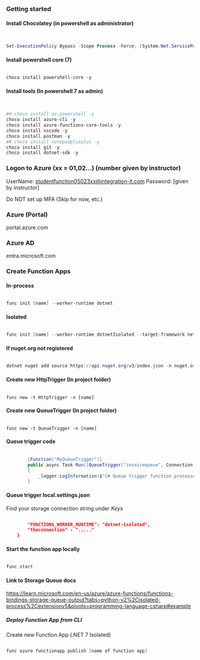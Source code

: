 
### Getting started

#### Install Chocolatey (in powershell as administrator)

```powershell


Set-ExecutionPolicy Bypass -Scope Process -Force; [System.Net.ServicePointManager]::SecurityProtocol = [System.Net.ServicePointManager]::SecurityProtocol -bor 3072; iex ((New-Object System.Net.WebClient).DownloadString('https://chocolatey.org/install.ps1'))

```

#### Install powershell core (7)

```powershell

choco install powershell-core -y

```

#### Install tools (In powershell 7 as admin)

```powershell


## choco install az.powershell -y
choco install azure-cli -y
choco install azure-functions-core-tools -y
choco install vscode -y
choco install postman -y
## choco install notepadplusplus -y
choco install git -y
choco install dotnet-sdk -y

```


### Logon to Azure (xx = 01,02...) (number given by instructor)

UserName: studentfunction05023xx@integration-it.com
Password: [given by instructor]

Do NOT set up MFA (Skip for now, etc.)


### Azure (Portal)

portal.azure.com

### Azure AD 

entra.microsoft.com



### Create Function Apps

#### In-process

```powershell

func init [name] --worker-runtime dotnet

```


#### Isolated

```powershell

func init [name] --worker-runtime dotnetIsolated --target-framework net7.0

```

#### If nuget.org not registered

```powershell

dotnet nuget add source https://api.nuget.org/v3/index.json -n nuget.org

```

#### Create new HttpTrigger (In project folder)

```

func new -t HttpTrigger -n [name]

```

#### Create new QueueTrigger (In project folder)

```

func new -t QueueTrigger -n [name]

```


#### Queue trigger code

```csharp

        [Function("MyQueueTrigger")]
        public async Task Run([QueueTrigger("invoicequeue", Connection = "theconnection")] string myQueueItem)
        {
            _logger.LogInformation($"C# Queue trigger function processed: {myQueueItem}");
        }

```

#### Queue trigger local.settings.json

Find your storage connection string under *Keys*

```json

        "FUNCTIONS_WORKER_RUNTIME": "dotnet-isolated",
        "theconnection" : "....."
    }

```

#### Start the function app locally

```powershell

func start

```

#### Link to Storage Queue docs

https://learn.microsoft.com/en-us/azure/azure-functions/functions-bindings-storage-queue-output?tabs=python-v2%2Cisolated-process%2Cextensionv5&pivots=programming-language-csharp#example






##### Deploy Function App from CLI

Create new Function App (.NET 7 Isolated)

```powershell

func azure functionapp publish [name of function app]

```